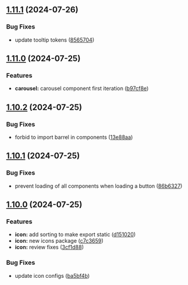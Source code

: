 ## [1.11.1](https://github.com/acronis/ui-component-library/compare/v1.11.0...v1.11.1) (2024-07-26)


### Bug Fixes

* update tooltip tokens ([8565704](https://github.com/acronis/ui-component-library/commit/856570491eb85aa4671a9cfc3feab39c194d7034))

## [1.11.0](https://github.com/acronis/ui-component-library/compare/v1.10.2...v1.11.0) (2024-07-25)


### Features

* **carousel:** carousel component first iteration ([b97cf8e](https://github.com/acronis/ui-component-library/commit/b97cf8ee9e453788a1a4d75539c50cb665731f4a))

## [1.10.2](https://github.com/acronis/ui-component-library/compare/v1.10.1...v1.10.2) (2024-07-25)


### Bug Fixes

* forbid to import barrel in components ([13e88aa](https://github.com/acronis/ui-component-library/commit/13e88aaffbd00413ad3ae52337a5a41b2142c336))

## [1.10.1](https://github.com/acronis/ui-component-library/compare/v1.10.0...v1.10.1) (2024-07-25)


### Bug Fixes

* prevent loading of all components when loading a button ([86b6327](https://github.com/acronis/ui-component-library/commit/86b63277569d5598bf87d03a2a13a43dc386f2b0))

## [1.10.0](https://github.com/acronis/ui-component-library/compare/v1.9.1...v1.10.0) (2024-07-25)


### Features

* **icon:** add sorting to make export static ([d151020](https://github.com/acronis/ui-component-library/commit/d1510205cfc911c8b314855df6512b1e8ba0d2e4))
* **icon:** new icons package ([c7c3659](https://github.com/acronis/ui-component-library/commit/c7c36596a61dcb458a3af22a7c10d285478e6459))
* **icon:** review fixes ([3cf1d88](https://github.com/acronis/ui-component-library/commit/3cf1d88944f4a47fda7dc21123f2700cafdeb347))


### Bug Fixes

* update icon configs ([ba5bf4b](https://github.com/acronis/ui-component-library/commit/ba5bf4bcf36e597056c755398308aa0cea9dcaa7))


